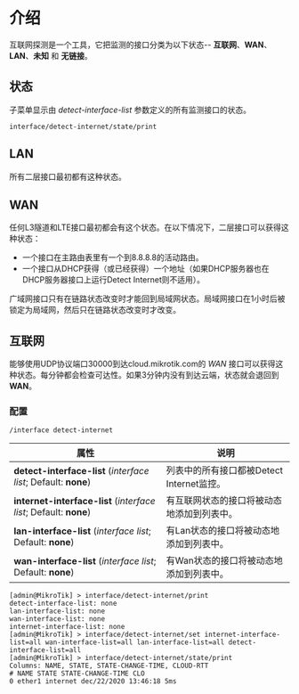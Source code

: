 # 介绍

互联网探测是一个工具，它把监测的接口分类为以下状态-- **互联网**、**WAN**、**LAN**、**未知** 和 **无链接**。

## 状态

子菜单显示由 _detect-interface-list_ 参数定义的所有监测接口的状态。

`interface/detect-internet/state/print`

## LAN

所有二层接口最初都有这种状态。

## WAN

任何L3隧道和LTE接口最初都会有这个状态。在以下情况下，二层接口可以获得这种状态：

- 一个接口在主路由表里有一个到8.8.8.8的活动路由。
- 一个接口从DHCP获得（或已经获得）一个地址（如果DHCP服务器也在DHCP服务器接口上运行Detect Internet则不适用）。

广域网接口只有在链路状态改变时才能回到局域网状态。局域网接口在1小时后被锁定为局域网，然后只在链路状态改变时才改变。

## 互联网

能够使用UDP协议端口30000到达cloud.mikrotik.com的 _WAN_ 接口可以获得这种状态。每分钟都会检查可达性。如果3分钟内没有到达云端，状态就会退回到 **WAN**。

### 配置

`/interface detect-internet`

| 属性                                                              | 说明                                       |
| ----------------------------------------------------------------- | ------------------------------------------ |
| **detect-interface-list** (_interface list_; Default: **none**)   | 列表中的所有接口都被Detect Internet监控。  |
| **internet-interface-list** (_interface list_; Default: **none**) | 有互联网状态的接口将被动态地添加到列表中。 |
| **lan-interface-list** (_interface list_; Default: **none**)      | 有Lan状态的接口将被动态地添加到列表中。    |
| **wan-interface-list** (_interface list_; Default: **none**)      | 有Wan状态的接口将被动态地添加到列表中。    |

```shell
[admin@MikroTik] > interface/detect-internet/print
detect-interface-list: none
lan-interface-list: none
wan-interface-list: none
internet-interface-list: none
[admin@MikroTik] > interface/detect-internet/set internet-interface-list=all wan-interface-list=all lan-interface-list=all detect-interface-list=all
[admin@MikroTik] > interface/detect-internet/state/print
Columns: NAME, STATE, STATE-CHANGE-TIME, CLOUD-RTT
# NAME STATE STATE-CHANGE-TIME CLO
0 ether1 internet dec/22/2020 13:46:18 5ms
```
